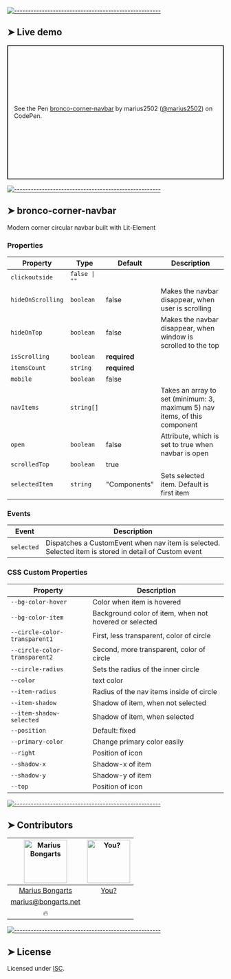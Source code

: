 
[![-----------------------------------------------------](https://raw.githubusercontent.com/andreasbm/readme/master/assets/lines/colored.png)](#live-demo)

## ➤ Live demo

<p class="codepen" data-height="311" data-theme-id="0" data-default-tab="html,result" data-user="marius2502" data-slug-hash="MMzboL" style="height: 311px; box-sizing: border-box; display: flex; align-items: center; justify-content: center; border: 2px solid; margin: 1em 0; padding: 1em;" data-pen-title="bronco-button">
  <span>See the Pen <a target="_blank" href="https://codepen.io/marius2502/pen/LKaMWL">
  bronco-corner-navbar</a> by marius2502 (<a target="_blank" href="https://codepen.io/marius2502">@marius2502</a>)
  on CodePen.</span>
</p>


[![-----------------------------------------------------](https://raw.githubusercontent.com/andreasbm/readme/master/assets/lines/colored.png)](#bronco-corner-navbar)

## ➤ bronco-corner-navbar

Modern corner circular navbar built with Lit-Element

### Properties

| Property          | Type          | Default      | Description                                      |
|-------------------|---------------|--------------|--------------------------------------------------|
| `clickoutside`    | `false \| ""` |              |                                                  |
| `hideOnScrolling` | `boolean`     | false        | Makes the navbar disappear, when user is scrolling |
| `hideOnTop`       | `boolean`     | false        | Makes the navbar disappear, when window is scrolled to the top |
| `isScrolling`     | `boolean`     | **required** |                                                  |
| `itemsCount`      | `string`      | **required** |                                                  |
| `mobile`          | `boolean`     | false        |                                                  |
| `navItems`        | `string[]`    |              | Takes an array to set (minimum: 3, maximum 5) nav items, of this component |
| `open`            | `boolean`     | false        | Attribute, which is set to true when navbar is open |
| `scrolledTop`     | `boolean`     | true         |                                                  |
| `selectedItem`    | `string`      | "Components" | Sets selected item. Default is first item        |

### Events

| Event      | Description                                      |
|------------|--------------------------------------------------|
| `selected` | Dispatches a CustomEvent when nav item is selected. Selected item is stored in detail of Custom event |

### CSS Custom Properties

| Property                      | Description                                      |
|-------------------------------|--------------------------------------------------|
| `--bg-color-hover`            | Color when item is hovered                       |
| `--bg-color-item`             | Background color of item, when not hovered or selected |
| `--circle-color-transparent1` | First, less transparent, color of circle         |
| `--circle-color-transparent2` | Second, more transparent, color of circle        |
| `--circle-radius`             | Sets the radius of the inner circle              |
| `--color`                     | text color                                       |
| `--item-radius`               | Radius of the nav items inside of circle         |
| `--item-shadow`               | Shadow of item, when not selected                |
| `--item-shadow-selected`      | Shadow of item, when selected                    |
| `--position`                  | Default: fixed                                   |
| `--primary-color`             | Change primary color easily                      |
| `--right`                     | Position of icon                                 |
| `--shadow-x`                  | Shadow-x of item                                 |
| `--shadow-y`                  | Shadow-y of item                                 |
| `--top`                       | Position of icon                                 |



[![-----------------------------------------------------](https://raw.githubusercontent.com/andreasbm/readme/master/assets/lines/colored.png)](#contributors)

## ➤ Contributors
	

| [<img alt="Marius Bongarts" src="https://avatars2.githubusercontent.com/u/38838885?s=460&v=4" width="100">](https://bongarts.net/) | [<img alt="You?" src="https://joeschmoe.io/api/v1/random" width="100">](https://github.com/andreasbm/readme/blob/master/CONTRIBUTING.md) |
|:--------------------------------------------------:|:--------------------------------------------------:|
| [Marius Bongarts](https://bongarts.net/)         | [You?](https://github.com/andreasbm/readme/blob/master/CONTRIBUTING.md) |
| [marius@bongarts.net](mailto:marius@bongarts.net) |                                                  |
| 🔥                                               |                                                  |



[![-----------------------------------------------------](https://raw.githubusercontent.com/andreasbm/readme/master/assets/lines/colored.png)](#license)

## ➤ License
	
Licensed under [ISC](https://opensource.org/licenses/ISC).